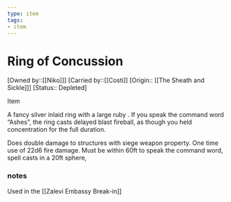 ```yaml
---
type: item
tags:
- item
---
```


#  Ring of Concussion

[Owned by::[[Niko]]]
[Carried by::[[Costi]]
[Origin:: [[The Sheath and Sickle]]]
[Status:: Depleted]

Item

A fancy silver inlaid ring with a large ruby . If you speak the command word “Ashes”, the ring casts delayed blast fireball, as though you held  concentration for the full duration. 

Does double damage to structures with siege weapon property. One time use of 22d6 fire damage. Must be within 60ft to speak the command word, spell casts in a 20ft sphere,

### notes
Used in the [[Zalevi Embassy Break-in]]

